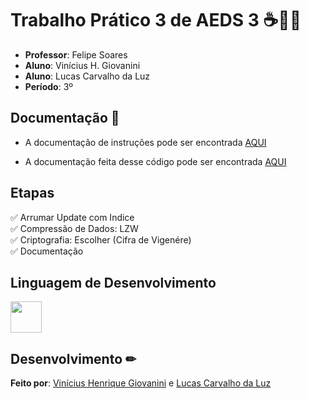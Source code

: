 # Trabalho Prático 3 de AEDS 3 ☕👨‍💻

- **Professor**: Felipe Soares
- **Aluno**: Vinícius H. Giovanini
- **Aluno**: Lucas Carvalho da Luz
- **Período**: 3º

## Documentação 📜

- A documentação de instruções pode ser encontrada [AQUI](https://github.com/viniciushgiovanini/CRUD-Futebol-TP03-AEDS3/blob/main/doc/Trabalho%20Prático%20III.pdf)

- A documentação feita desse código pode ser encontrada [AQUI]()

## Etapas
✅ Arrumar Update com Indice  
✅ Compressão de Dados: LZW    
✅ Criptografia: Escolher (Cifra de Vigenére)   
✅ Documentação     

## Linguagem de Desenvolvimento

<img src="https://cdn.jsdelivr.net/gh/devicons/devicon/icons/java/java-original.svg" width="50px" />

## Desenvolvimento ✏

**Feito por**: [Vinícius Henrique Giovanini](https://github.com/viniciushgiovanini) e [Lucas Carvalho da Luz](https://github.com/Lucascluz)
